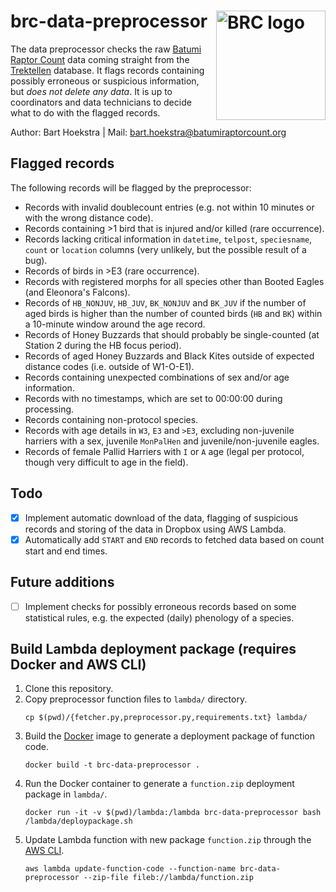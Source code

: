 # brc-data-preprocessor <a href="https://www.batumiraptorcount.org"><img src="https://static1.squarespace.com/static/5b33912fb27e39bd89996b9d/t/5b33ac53352f535c7e8effcb/1560539069142/?format=120w" alt="BRC logo" align="right" width="175" style="max-width: 175px;"></a>
The data preprocessor checks the raw [Batumi Raptor Count](https://www.batumiraptorcount.org) data coming straight from the [Trektellen](https://www.trektellen.org) database. It flags records containing possibly erroneous or suspicious information, but *does not delete any data*. It is up to coordinators and data technicians to decide what to do with the flagged records.

Author: Bart Hoekstra | Mail: [bart.hoekstra@batumiraptorcount.org](mailto:bart.hoekstra@batumiraptorcount.org)

## Flagged records
The following records will be flagged by the preprocessor:
- Records with invalid doublecount entries (e.g. not within 10 minutes or with the wrong distance code).
- Records containing >1 bird that is injured and/or killed (rare occurrence).
- Records lacking critical information in `datetime`, `telpost`, `speciesname`, `count` or `location` columns (very unlikely, but the possible result of a bug).
- Records of birds in >E3 (rare occurrence).
- Records with registered morphs for all species other than Booted Eagles (and Eleonora's Falcons).
- Records of `HB_NONJUV`, `HB_JUV`, `BK_NONJUV` and `BK_JUV` if the number of aged birds is higher than the number of counted birds (`HB` and `BK`) within a 10-minute window around the age record.
- Records of Honey Buzzards that should probably be single-counted (at Station 2 during the HB focus period).
- Records of aged Honey Buzzards and Black Kites outside of expected distance codes (i.e. outside of W1-O-E1).
- Records containing unexpected combinations of sex and/or age information.
- Records with no timestamps, which are set to 00:00:00 during processing.
- Records containing non-protocol species.
- Records with age details in `W3`, `E3` and `>E3`, excluding non-juvenile harriers with a sex, juvenile `MonPalHen` and juvenile/non-juvenile eagles.
- Records of female Pallid Harriers with `I` or `A` age (legal per protocol, though very difficult to age in the field).

## Todo
- [x] Implement automatic download of the data, flagging of suspicious records and storing of the data in Dropbox using AWS Lambda.
- [x] Automatically add `START` and `END` records to fetched data based on count start and end times.

## Future additions
- [ ] Implement checks for possibly erroneous records based on some statistical rules, e.g. the expected (daily) phenology of a species.

## Build Lambda deployment package (requires Docker and AWS CLI)
1. Clone this repository.
2. Copy preprocessor function files to `lambda/` directory.
    ```
    cp $(pwd)/{fetcher.py,preprocessor.py,requirements.txt} lambda/
    ```
3. Build the [Docker](https://docs.docker.com/install/) image to generate a deployment package of function code. 
    ```
    docker build -t brc-data-preprocessor .
    ```
4. Run the Docker container to generate a `function.zip` deployment package in `lambda/`. 
    ```
    docker run -it -v $(pwd)/lambda:/lambda brc-data-preprocessor bash /lambda/deploypackage.sh
    ```
5. Update Lambda function with new package `function.zip` through the [AWS CLI](https://aws.amazon.com/cli/). 
    ```
    aws lambda update-function-code --function-name brc-data-preprocessor --zip-file fileb://lambda/function.zip
    ```
